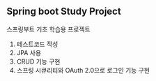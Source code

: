## Spring boot Study Project

스프링부트 기초 학습용 프로젝트
1. 테스트코드 작성
2. JPA 사용
3. CRUD 기능 구현
4. 스프링 시큐리티와 OAuth 2.0으로 로그인 기능 구현


